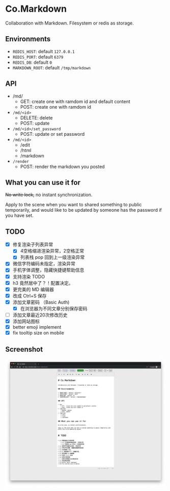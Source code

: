 # Co.Markdown

Collaboration with Markdown. Filesystem or redis as storage.

## Environments

* `REDIS_HOST`: default `127.0.0.1`
* `REDIS_PORT`: default `6379`
* `REDIS_DB`: default `0`
* `MARKDOWN_ROOT`: default `/tmp/markdown`

## API

* /md/
    * GET:  create one with ramdom id and default content
    * POST: create one with ramdom id
* `/md/<id>`
    * DELETE: delete
    * POST: update
* `/md/<id>/set_password`
    * POST: update or set password
* `/md/<id>`
    * /edit
    * /html
    * /markdown
* `/render`
    * POST: render the markdown you posted

## What you can use it for

~~No write lock,~~ no instant synchronization.

Apply to the scene when you want to shared something to public temporarily,
and would like to be updated by someone has the password if you have set.

## TODO

* [x] 修复渲染子列表异常
    * [x] 4空格缩进渲染异常，2空格正常
    * [x] 列表栈 pop 回到上一级渲染异常
* [x] 微信字符编码未指定，渲染异常
* [x] 手机字体调整，隐藏快捷键帮助信息
* [x] 支持渲染 TODO
* [x] h3 竟然居中了？！配置决定。
* [x] 更完美的 MD 编辑器
* [x] 改成 Ctrl+S 保存
* [x] 添加文章密码 （Basic Auth)
    * [x] 在浏览器为不同文章分别保存密码
* [ ] 添加文章最近20次修改历史
* [x] 添加网站图标
* [x] better emoji implement
* [x] fix tooltip size on mobile

## Screenshot

![](assets/screenshot.jpg)
